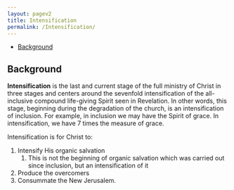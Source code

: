 ```yaml
---
layout: pagev2
title: Intensification
permalink: /Intensification/
---
```

- [Background](#background)

## Background

**Intensification** is the last and current stage of the full ministry of Christ in three stages and centers around the sevenfold intensification of the all-inclusive compound life-giving Spirit seen in Revelation. In other words, this stage, beginning during the degradation of the church, is an intensification of inclusion. For example, in inclusion we may have the Spirit of grace. In intensification, we have 7 times the measure of grace. 

Intensification is for Christ to:

1. Intensify His organic salvation
   1. This is not the beginning of organic salvation which was carried out since inclusion, but an intensification of it
2. Produce the overcomers
3. Consummate the New Jerusalem.
